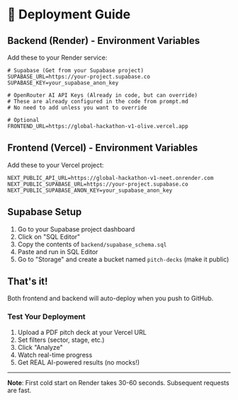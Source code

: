 # 🚀 Deployment Guide

## Backend (Render) - Environment Variables

Add these to your Render service:

```env
# Supabase (Get from your Supabase project)
SUPABASE_URL=https://your-project.supabase.co
SUPABASE_KEY=your_supabase_anon_key

# OpenRouter AI API Keys (Already in code, but can override)
# These are already configured in the code from prompt.md
# No need to add unless you want to override

# Optional
FRONTEND_URL=https://global-hackathon-v1-olive.vercel.app
```

## Frontend (Vercel) - Environment Variables

Add these to your Vercel project:

```env
NEXT_PUBLIC_API_URL=https://global-hackathon-v1-neet.onrender.com
NEXT_PUBLIC_SUPABASE_URL=https://your-project.supabase.co
NEXT_PUBLIC_SUPABASE_ANON_KEY=your_supabase_anon_key
```

## Supabase Setup

1. Go to your Supabase project dashboard
2. Click on "SQL Editor"
3. Copy the contents of `backend/supabase_schema.sql`
4. Paste and run in SQL Editor
5. Go to "Storage" and create a bucket named `pitch-decks` (make it public)

## That's it!

Both frontend and backend will auto-deploy when you push to GitHub.

### Test Your Deployment

1. Upload a PDF pitch deck at your Vercel URL
2. Set filters (sector, stage, etc.)
3. Click "Analyze"
4. Watch real-time progress
5. Get REAL AI-powered results (no mocks!)

---

**Note**: First cold start on Render takes 30-60 seconds. Subsequent requests are fast.
